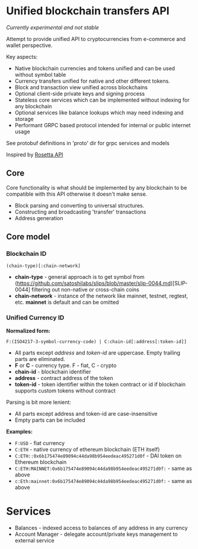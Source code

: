 # Unified blockchain transfers API

*Currently experimental and not stable*

Attempt to provide unified API to cryptocurrencies from e-commerce and wallet perspective.

Key aspects:
* Native blockchain currencies and tokens unified and can be used without symbol table
* Currency transfers unified for native and other different tokens.
* Block and transaction view unified across blockchains
* Optional client-side private keys and signing process
* Stateless core services which can be implemented without indexing for any blockchain
* Optional services like balance lookups which may need indexing and storage
* Performant GRPC based protocol intended for internal or public internet usage

See protobuf definitions in 'proto' dir for grpc services and models

Inspired by [Rosetta API](https://www.rosetta-api.org/) 


## Core
Core functionality is what should be implemented by any blockchain to be compatible with this API otherwise it doesn't make sense.
* Block parsing and converting to universal structures.
* Constructing and broadcasting 'transfer' transactions
* Address generation

## Core model

### Blockchain ID
```
(chain-type)[:chain-network]
```
 * **chain-type** - general approach is to get symbol from (https://github.com/satoshilabs/slips/blob/master/slip-0044.md)[SLIP-0044] filtering out non-native or cross-chain coins
 * **chain-network** - instance of the network like mainnet, testnet, regtest, etc. **mainnet** is default and can be omitted

### Unified Currency ID
**Normalized form:**
```
F:(ISO4217-3-symbol-currency-code) | C:chain-id[:address[:token-id]]
```
 * All parts except <i>address</i> and <i>token-id</i> are uppercase. Empty trailing parts are eliminated.
 * **F** or **C** - currency type. F - fiat, C - crypto
 * **chain-id** - blockchain identifier
 * **address** - contract address of the token
 * **token-id** - token identifier within the token contract or id if blockchain supports custom tokens without contract

Parsing is bit more lenient:
* All parts except address and token-id are case-insensitive
* Empty parts can be included

**Examples:**
* `F:USD` - fiat currency
* `C:ETH` - native currency of ethereum blockchain (ETH itself)
* `C:ETH::0x6b175474e89094c44da98b954eedeac495271d0f` - DAI token on Ethereum blockchain
* `C:ETH:MAINNET:0x6b175474e89094c44da98b954eedeac495271d0f:` - same as above
* `c:Eth:mainnet:0x6b175474e89094c44da98b954eedeac495271d0f:` - same as above

# Services
* Balances - indexed access to balances of any address in any currency
* Account Manager - delegate account/private keys management to external service